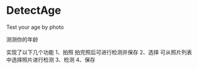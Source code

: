 # DetectAge
Test your age by photo

测测你的年龄

实现了以下几个功能
1、拍照
   拍完照后可进行检测并保存
2、选择
   可从照片列表中选择照片进行检测
3、检测
4、保存
